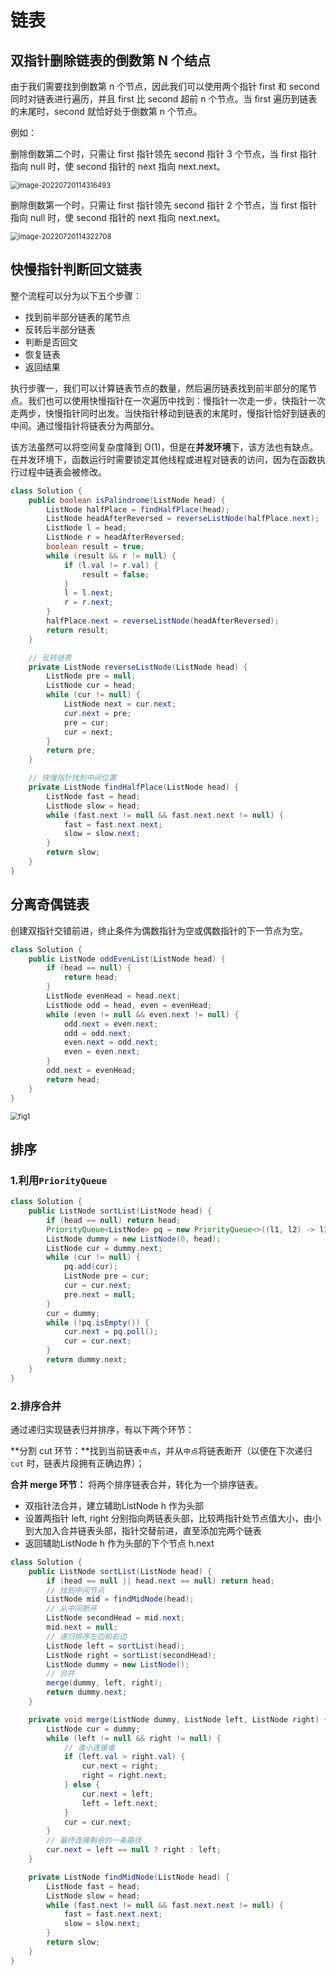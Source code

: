 # 链表

## 双指针删除链表的倒数第 N 个结点

由于我们需要找到倒数第 n 个节点，因此我们可以使用两个指针 first 和 second 同时对链表进行遍历，并且 first 比 second 超前 n 个节点。当 first 遍历到链表的末尾时，second 就恰好处于倒数第 n 个节点。

例如：

删除倒数第二个时，只需让 first 指针领先 second 指针 3 个节点，当 first 指针指向 null 时，使 second 指针的 next 指向 next.next。

<img src="img/链表/image-20220720114316493-adbcc549d66b804a7f1282e37cd9c0be-3519f7.png" alt="image-20220720114316493" style="zoom:80%;" />



删除倒数第一个时，只需让 first 指针领先 second 指针 2 个节点，当 first 指针指向 null 时，使 second 指针的 next 指向 next.next。

<img src="img/链表/image-20220720114322708-5f75ece31ebf92de3951ea17aa95f1aa-31dd30.png" alt="image-20220720114322708" style="zoom:80%;" />

## 快慢指针判断回文链表

整个流程可以分为以下五个步骤：

- 找到前半部分链表的尾节点
- 反转后半部分链表
- 判断是否回文
- 恢复链表
- 返回结果

执行步骤一，我们可以计算链表节点的数量，然后遍历链表找到前半部分的尾节点。我们也可以使用快慢指针在一次遍历中找到：慢指针一次走一步，快指针一次走两步，快慢指针同时出发。当快指针移动到链表的末尾时，慢指针恰好到链表的中间。通过慢指针将链表分为两部分。

该方法虽然可以将空间复杂度降到 O(1)，但是在**并发环境**下，该方法也有缺点。在并发环境下，函数运行时需要锁定其他线程或进程对链表的访问，因为在函数执行过程中链表会被修改。

```java
class Solution {
    public boolean isPalindrome(ListNode head) {
        ListNode halfPlace = findHalfPlace(head);
        ListNode headAfterReversed = reverseListNode(halfPlace.next);
        ListNode l = head;
        ListNode r = headAfterReversed;
        boolean result = true;
        while (result && r != null) {
            if (l.val != r.val) {
                result = false;
            }
            l = l.next;
            r = r.next;
        }
        halfPlace.next = reverseListNode(headAfterReversed);
        return result;
    }

    // 反转链表
    private ListNode reverseListNode(ListNode head) {
        ListNode pre = null;
        ListNode cur = head;
        while (cur != null) {
            ListNode next = cur.next;
            cur.next = pre;
            pre = cur;
            cur = next;
        }
        return pre;
    }

    // 快慢指针找到中间位置
    private ListNode findHalfPlace(ListNode head) {
        ListNode fast = head;
        ListNode slow = head;
        while (fast.next != null && fast.next.next != null) {
            fast = fast.next.next;
            slow = slow.next;
        }
        return slow;
    }
}
```

## 分离奇偶链表

创建双指针交错前进，终止条件为偶数指针为空或偶数指针的下一节点为空。

```java
class Solution {
    public ListNode oddEvenList(ListNode head) {
        if (head == null) {
            return head;
        }
        ListNode evenHead = head.next;
        ListNode odd = head, even = evenHead;
        while (even != null && even.next != null) {
            odd.next = even.next;
            odd = odd.next;
            even.next = odd.next;
            even = even.next;
        }
        odd.next = evenHead;
        return head;
    }
}
```

<img src="img/链表/1-fce1905ab3ccef9a009dbf7250ef2100-43d3a8.png" alt="fig1" style="zoom:80%;" />

## 排序

### 1.利用`PriorityQueue`

```java
class Solution {
    public ListNode sortList(ListNode head) {
        if (head == null) return head;
        PriorityQueue<ListNode> pq = new PriorityQueue<>((l1, l2) -> l1.val - l2.val);
        ListNode dummy = new ListNode(0, head);
        ListNode cur = dummy.next;
        while (cur != null) {
            pq.add(cur);
            ListNode pre = cur;
            cur = cur.next;
            pre.next = null;
        }
        cur = dummy;
        while (!pq.isEmpty()) {
            cur.next = pq.poll();
            cur = cur.next;
        }
        return dummy.next;
    }
}
```

### 2.排序合并

通过递归实现链表归并排序，有以下两个环节：

**分割 cut 环节：**找到当前链表`中点`，并从`中点`将链表断开（以便在下次递归 `cut` 时，链表片段拥有正确边界）；

**合并 merge 环节：** 将两个排序链表合并，转化为一个排序链表。

- 双指针法合并，建立辅助ListNode h 作为头部
- 设置两指针 left, right 分别指向两链表头部，比较两指针处节点值大小，由小到大加入合并链表头部，指针交替前进，直至添加完两个链表
- 返回辅助ListNode h 作为头部的下个节点 h.next

```java
class Solution {
    public ListNode sortList(ListNode head) {
        if (head == null || head.next == null) return head;
        // 找到中间节点
        ListNode mid = findMidNode(head);
        // 从中间断开
        ListNode secondHead = mid.next;
        mid.next = null;
        // 递归排序左边和右边
        ListNode left = sortList(head);
        ListNode right = sortList(secondHead);
        ListNode dummy = new ListNode();
        // 合并
        merge(dummy, left, right);
        return dummy.next;
    }

    private void merge(ListNode dummy, ListNode left, ListNode right) {
        ListNode cur = dummy;
        while (left != null && right != null) {
            // 谁小连接谁
            if (left.val > right.val) {
                cur.next = right;
                right = right.next;
            } else {
                cur.next = left;
                left = left.next;
            }
            cur = cur.next;
        }
        // 最终连接剩余的一条路径
        cur.next = left == null ? right : left;
    }

    private ListNode findMidNode(ListNode head) {
        ListNode fast = head;
        ListNode slow = head;
        while (fast.next != null && fast.next.next != null) {
            fast = fast.next.next;
            slow = slow.next;
        }
        return slow;
    }
}
```



